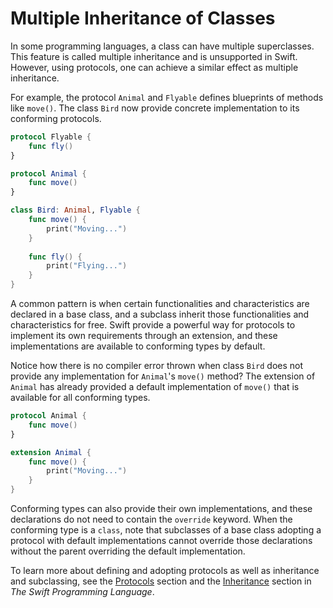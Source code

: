 # Multiple Inheritance of Classes

In some programming languages, a class can have multiple superclasses. This feature is called multiple inheritance and is unsupported in Swift. However, using protocols, one can achieve a similar effect as multiple inheritance.

For example, the protocol `Animal` and `Flyable` defines blueprints of methods like `move()`. The class `Bird` now provide concrete implementation to its conforming protocols.

```swift
protocol Flyable {
    func fly()
}

protocol Animal {
    func move()
}

class Bird: Animal, Flyable {
    func move() {
        print("Moving...")
    }
    
    func fly() {
        print("Flying...")
    }
}

```
A common pattern is when certain functionalities and characteristics are declared in a base class, and a subclass inherit those functionalities and characteristics for free. Swift provide a powerful way for protocols to implement its own requirements through an extension, and these implementations are available to conforming types by default.

Notice how there is no compiler error thrown when class `Bird` does not provide any implementation for `Animal`'s `move()` method? The extension of `Animal` has already provided a default implementation of `move()` that is available for all conforming types.
  
```swift
protocol Animal {
    func move()
}

extension Animal {
    func move() {
        print("Moving...")
    }
}
```

Conforming types can also provide their own implementations, and these declarations do not need to contain the `override` keyword. When the conforming type is a `class`, note that subclasses of a base class adopting a protocol with default implementations cannot override those declarations without the parent overriding the default implementation. 

To learn more about defining and adopting protocols as well as inheritance and subclassing, see the [Protocols](https://docs.swift.org/swift-book/LanguageGuide/Protocols.html) section and the [Inheritance](https://docs.swift.org/swift-book/LanguageGuide/Inheritance.html) section in _The Swift Programming Language_.
